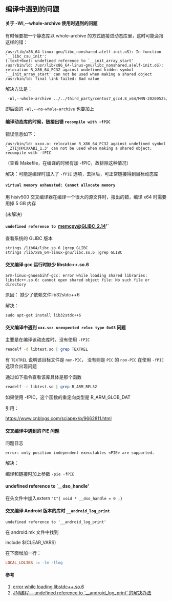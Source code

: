 ## 编译中遇到的问题

#### 关于 -Wl,--whole-archive 使用时遇到的问题

有时候要把一个静态库以 whole-archive 的方式链接进动态库里，这时可能会报这样的错：

``` text
/usr/lib/x86_64-linux-gnu/libc_nonshared.a(elf-init.oS): In function `__libc_csu_init':
(.text+0xe): undefined reference to `__init_array_start'
/usr/bin/ld: /usr/lib/x86_64-linux-gnu/libc_nonshared.a(elf-init.oS): relocation R_X86_64_PC32 against undefined hidden symbol `__init_array_start' can not be used when making a shared object
/usr/bin/ld: final link failed: Bad value
```

解决方法是：

``` sh
 -Wl,--whole-archive ../../third_party/centos7_gcc4.8_x64/MNN-20200525/lib/libMNN.a -Wl,--no-whole-archive
```

即后面的 `-Wl,--no-whole-archive` 也要加上

#### 编译动态库的时候，链接出错 `recompile with -fPIC`

错误信息如下：

``` text
/usr/bin/ld: xxxx.o: relocation R_X86_64_PC32 against undefined symbol `_ZTIj@@CXXABI_1.3' can not be used when making a shared object; recompile with -fPIC
```

（查看 Makefile，在编译的时候有加 -fPIC，故排除这种情况）

解决：可能是编译时加入了 `-fPIE` 选项，去掉后，可正常链接得到目标动态库

#### `virtual memory exhausted: Cannot allocate memory`

用 hisiv500 交叉编译器在编译一个很大的源文件时，报出的错，编译 x64 时需要用掉 5 GB 内存

(未解决)

#### `undefined reference to `memcpy@GLIBC_2.14'`

查看系统的 GLIBC 版本

``` shell
strings /lib64/libc.so.6 |grep GLIBC
strings /lib/x86_64-linux-gnu/libc.so.6 |grep GLIBC
```

#### 交叉编译 gcc 运行时缺少 libstdc++.so.6

``` text
arm-linux-gnueabihf-gcc: error while loading shared libraries: libstdc++.so.6: cannot open shared object file: No such file or directory
```

原因： 缺少了依赖文件lib32stdc++6

解决：

``` shell
sudo apt-get install lib32stdc++6
```

#### 交叉编译中遇到 `xxx.so: unexpected reloc type 0x03` 问题

主要是在编译该动态库时，没有使用 `-fPIC`

``` sh
readelf -d libtest.so | grep TEXTREL
```

有 `TEXTREL` 说明该目标文件是 `non-PIC`， 没有则是 `PIC` 的 `non-PIC` 在使用 `-fPIC` 选项会出现问题

通过如下指令查看该库具体是那个函数

``` sh
readelf -r libtest.so | grep R_ARM_REL32
```

如果使用 -fPIC，这个函数的重定向类型是 R_ARM_GLOB_DAT

引用：

https://www.cnblogs.com/sciapex/p/9662811.html

#### 交叉编译中遇到的 PIE 问题

问题日志

``` text
error: only position independent executables <PIE> are supported.
```

解决：

编译和链接时加上参数 `-pie -fPIE`

#### undefined reference to `__dso_handle'

在头文件中加入extern  `"C"{ void * __dso_handle = 0 ;}`

#### 交叉编译 Android 版本的库时 `__android_log_print`

``` text
undefined reference to '__android_log_print'
```

在 android.mk 文件中找到

include $(CLEAR_VARS)

在下面增加一行：

``` Makefile
LOCAL_LDLIBS := -lm -llog
```

#### 参考

1. [error while loading libstdc++.so.6](https://jingyan.baidu.com/article/cdddd41c820b5d53cb00e100.html)
2. [JNI编程-- undefined reference to `__android_log_print' 的解决办法](https://blog.csdn.net/forandever/article/details/50393499)
